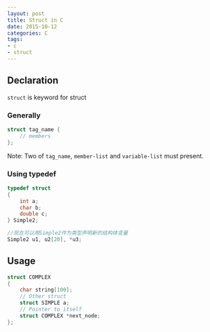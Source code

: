 ```yaml
---
layout: post
title: Struct in C
date: 2015-10-12
categories: C
tags: 
- c
- struct
---
```


## Declaration
`struct` is keyword for struct

### Generally
```c
struct tag_name {
	// members
};
```

Note: Two of `tag_name`, `member-list` and `variable-list` must present.

### Using typedef
```c
typedef struct
{
    int a;
    char b;
    double c; 
} Simple2;

//现在可以用Simple2作为类型声明新的结构体变量
Simple2 u1, u2[20], *u3;
```

## Usage

```c
struct COMPLEX
{
    char string[100];
    // Other struct
    struct SIMPLE a;
    // Pointer to itself
    struct COMPLEX *next_node;
};
```